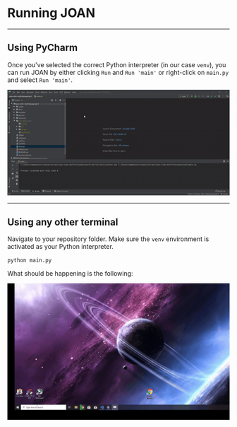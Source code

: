 # Running JOAN

---

## Using PyCharm
Once you've selected the correct Python interpreter (in our case `venv`), you can run JOAN by either clicking `Run` and `Run 'main'` or right-click on `main.py` and select `Run 'main'`.

![pycharm-run-main](gifs/joan-run-pycharm-run-main.gif)

---

## Using any other terminal
Navigate to your repository folder. Make sure the `venv` environment is activated as your Python interpreter.

    python main.py

What should be happening is the following:

![alt text](gifs/joan-run-JOAN.gif "Starting JOAN")